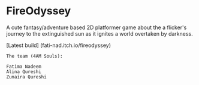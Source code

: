 # FireOdyssey

A cute fantasy/adventure based 2D platformer game about the a flicker's journey to the extinguished sun as it ignites a world overtaken by darkness.

[Latest build] (fati-nad.itch.io/fireodyssey)

	The team (4AM Souls):

	Fatima Nadeem
	Alina Qureshi
	Zunaira Qureshi


